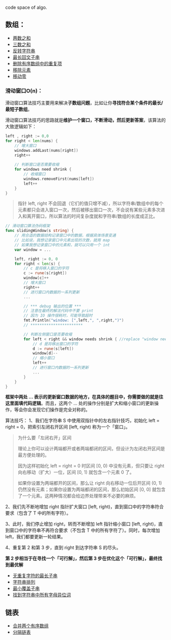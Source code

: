 code space of algo.

## 数组：
+ [两数之和](https://leetcode.cn/problems/two-sum/description/)
+ [三数之和](https://leetcode.cn/problems/3sum/description/)
+ [反转字符串](https://leetcode.cn/problems/reverse-string/description/)
+ [最长回文子串](https://leetcode.cn/problems/longest-palindromic-substring/description/)
+ [删除有序数组中的重复项](https://leetcode.cn/problems/remove-duplicates-from-sorted-array/description/)
+ [移除元素](https://leetcode.cn/problems/remove-element/description/)
+ [移动零](https://leetcode.cn/problems/move-zeroes/description/)





### 滑动窗口O(n)：

滑动窗口算法技巧主要用来解决**子数组问题**，比如让你**寻找符合某个条件的最长/最短子数组**。

滑动窗口算法技巧的思路就是**维护一个窗口，不断滑动，然后更新答案**，该算法的大致逻辑如下：

```go
left , right := 0,0
for right < len(nums) {
	// 增大窗口
	windows.addLast(nums[right])
	right++
	
	// 判断窗口是否需要收缩
	for windows need shrink {
		// 收缩窗口
		windows.removeFirst(nums[left])
		left++
    }
}
```

> 指针 left, right 不会回退（它们的值只增不减），所以字符串/数组中的每个元素都只会进入窗口一次，然后被移出窗口一次，不会说有某些元素多次进入和离开窗口，所以算法的时间复杂度就和字符串/数组的长度成正比。

```go
// 滑动窗口算法伪码框架
func slidingWindow(s string) {
    // 用合适的数据结构记录窗口中的数据，根据具体场景变通
    // 比如说，我想记录窗口中元素出现的次数，就用 map
    // 如果我想记录窗口中的元素和，就可以只用一个 int
    var window = ...

    left, right := 0, 0
    for right < len(s) {
        // c 是将移入窗口的字符
        c := rune(s[right])
        window[c]++
        // 增大窗口
        right++
        // 进行窗口内数据的一系列更新
        ...

        // *** debug 输出的位置 ***
        // 注意在最终的解法代码中不要 print
        // 因为 IO 操作很耗时，可能导致超时
        fmt.Println("window: [",left,", ",right,")")
        // ***********************

        // 判断左侧窗口是否要收缩
        for left < right && window needs shrink { //replace "window needs shrink" with actual condition
            // d 是将移出窗口的字符
            d := rune(s[left])
            window[d]--
            // 缩小窗口
            left++
            // 进行窗口内数据的一系列更新
            ...
        }
    }
}
```

**框架中两处 ... 表示的更新窗口数据的地方，在具体的题目中，你需要做的就是往这里面填代码逻辑**。而且，这两个 ... 处的操作分别是扩大和缩小窗口的更新操作，等会你会发现它们操作是完全对称的。


算法技巧：
1、我们在字符串 S 中使用双指针中的左右指针技巧，初始化 left = right = 0，把索引左闭右开区间 [left, right) 称为一个「窗口」。

> 为什么要「左闭右开」区间
>
> 理论上你可以设计两端都开或者两端都闭的区间，但设计为左闭右开区间是最方便处理的。
>
> 因为这样初始化 left = right = 0 时区间 [0, 0) 中没有元素，但只要让 right 向右移动（扩大）一位，区间 [0, 1) 就包含一个元素 0 了。
> 
> 如果你设置为两端都开的区间，那么让 right 向右移动一位后开区间 (0, 1) 仍然没有元素；如果你设置为两端都闭的区间，那么初始区间 [0, 0] 就包含了一个元素。这两种情况都会给边界处理带来不必要的麻烦。

2、我们先不断地增加 right 指针扩大窗口 [left, right)，直到窗口中的字符串符合要求（包含了 T 中的所有字符）。

3、此时，我们停止增加 right，转而不断增加 left 指针缩小窗口 [left, right)，直到窗口中的字符串不再符合要求（不包含 T 中的所有字符了）。同时，每次增加 left，我们都要更新一轮结果。

4、重复第 2 和第 3 步，直到 right 到达字符串 S 的尽头。

**第 2 步相当于在寻找一个「可行解」，然后第 3 步在优化这个「可行解」，最终找到最优解**

+ [无重复字符的最长子串](https://leetcode.cn/problems/longest-substring-without-repeating-characters/)
+ [字符串排列](https://leetcode.cn/problems/permutation-in-string/description/)
+ [最小覆盖子串](https://leetcode.cn/problems/minimum-window-substring/description/)
+ [找到字符串中所有字母异位词](https://leetcode.cn/problems/find-all-anagrams-in-a-string/description/)


## 链表

+ [合并两个有序数组](https://leetcode.cn/problems/merge-two-sorted-lists/description/)
+ [分隔链表](https://leetcode.cn/problems/partition-list/description/)